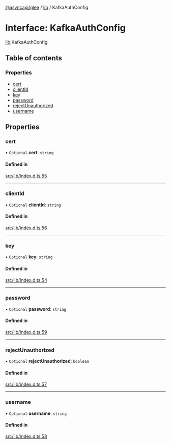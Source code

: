 [@asyncapi/glee](../README.md) / [lib](../modules/lib.md) / KafkaAuthConfig

# Interface: KafkaAuthConfig

[lib](../modules/lib.md).KafkaAuthConfig

## Table of contents

### Properties

- [cert](lib.KafkaAuthConfig.md#cert)
- [clientId](lib.KafkaAuthConfig.md#clientid)
- [key](lib.KafkaAuthConfig.md#key)
- [password](lib.KafkaAuthConfig.md#password)
- [rejectUnauthorized](lib.KafkaAuthConfig.md#rejectunauthorized)
- [username](lib.KafkaAuthConfig.md#username)

## Properties

### cert

• `Optional` **cert**: `string`

#### Defined in

[src/lib/index.d.ts:55](https://github.com/asyncapi/glee/blob/9bc2de0/src/lib/index.d.ts#L55)

___

### clientId

• `Optional` **clientId**: `string`

#### Defined in

[src/lib/index.d.ts:56](https://github.com/asyncapi/glee/blob/9bc2de0/src/lib/index.d.ts#L56)

___

### key

• `Optional` **key**: `string`

#### Defined in

[src/lib/index.d.ts:54](https://github.com/asyncapi/glee/blob/9bc2de0/src/lib/index.d.ts#L54)

___

### password

• `Optional` **password**: `string`

#### Defined in

[src/lib/index.d.ts:59](https://github.com/asyncapi/glee/blob/9bc2de0/src/lib/index.d.ts#L59)

___

### rejectUnauthorized

• `Optional` **rejectUnauthorized**: `boolean`

#### Defined in

[src/lib/index.d.ts:57](https://github.com/asyncapi/glee/blob/9bc2de0/src/lib/index.d.ts#L57)

___

### username

• `Optional` **username**: `string`

#### Defined in

[src/lib/index.d.ts:58](https://github.com/asyncapi/glee/blob/9bc2de0/src/lib/index.d.ts#L58)
